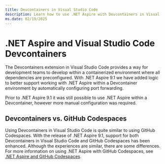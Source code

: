 ```yaml
---
title: Devcontainers in Visual Studio Code
description: Learn how to use .NET Aspire with Devcontainers in Visual Studio Code.
ms.date: 02/19/2025
---
```


# .NET Aspire and Visual Studio Code Devcontainers

The Devcontainers extension in Visual Studio Code provides a way for development teams to develop within a containerized environment where all dependencies are preconfigured. With .NET Aspire 9.1 we have added logic to better support working with .NET Aspire within a Devcontainer environment by automatically configuring port forwarding.

Prior to .NET Aspire 9.1 it was still possible to use .NET Aspire within a Devcontainer, however more manual configuration was required.

## Devcontainers vs. GitHub Codespaces

Using Devcontainers in Visual Studio Code is quite similar to using GitHub Codespaces. With the release of .NET Aspire 9.1, support for both Devcontainers in Visual Studio Code and GitHub Codespaces has been enhanced. Although the experiences are similar, there are some differences. For more information on using .NET Aspire with GitHub Codespaces, see [.NET Aspire and GitHub Codespaces](codespaces.md).